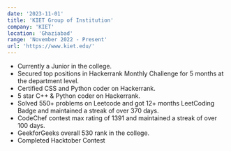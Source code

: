 ```yaml
---
date: '2023-11-01'
title: 'KIET Group of Institution'
company: 'KIET'
location: 'Ghaziabad'
range: 'November 2022 - Present'
url: 'https://www.kiet.edu/'
---
```


- Currently a Junior in the college.
- Secured top positions in Hackerrank Monthly Challenge for 5 months at the department level.
- Certified CSS and Python coder on Hackerrank.
- 5 star C++ & Python coder on Hackerrank.
- Solved 550+ problems on Leetcode and got 12+ months LeetCoding Badge and maintained a streak of over 370 days.
- CodeChef contest max rating of 1391 and maintained a streak of over 100 days.
- GeekforGeeks overall 530 rank in the college.
- Completed Hacktober Contest